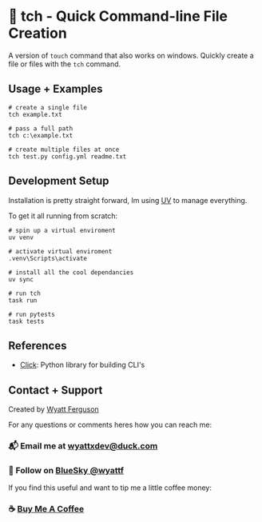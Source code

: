 # :robot: tch - Quick Command-line File Creation

A version of `touch` command that also works on windows. Quickly create a file or files with the `tch` command.

## Usage + Examples

```
# create a single file
tch example.txt

# pass a full path
tch c:\example.txt

# create multiple files at once
tch test.py config.yml readme.txt
```

## Development Setup

Installation is pretty straight forward, Im using [UV](https://docs.astral.sh/uv/) to manage everything.

To get it all running from scratch:

```
# spin up a virtual enviroment
uv venv

# activate virtual enviroment
.venv\Scripts\activate

# install all the cool dependancies
uv sync

# run tch
task run

# run pytests
task tests

```

## References

- [Click](https://click.palletsprojects.com/en/stable/): Python library for building CLI's

## Contact + Support

Created by [Wyatt Ferguson](https://wyattf.bsky.social)

For any questions or comments heres how you can reach me:

### :mailbox_with_mail: Email me at [wyattxdev@duck.com](wyattxdev@duck.com)

### :tropical_drink: Follow on [BlueSky @wyattf](https://wyattf.bsky.social)

If you find this useful and want to tip me a little coffee money:

### :coffee: [Buy Me A Coffee](https://www.buymeacoffee.com/wyattferguson)

